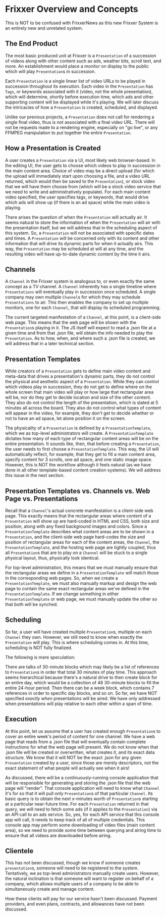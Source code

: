 # Frixxer Overview and Concepts

This is NOT to be confused with FrixxerNews as this new Frixxer System is an entirely new and unrelated system.

## The End Product

The most basic produced unit at Frixxer is a `Presentation` of a succession of videos along with other content such as ads, weather bits,
scroll text, and more. An establishment would place a monitor on display to the public which will play `Presentation`s in succession.

Each `Presentation` is a single linear list of video URLs to be played in succession throughout its execution. Each video in
the `Presentation` has `Tags`, or keywords associated with it (video, not the whole presentation), which will determine, shortly
before execution time, which ads and other supporting content will be displayed while it's playing. We will later discuss the intricacies
of how a `Presentation` is created, scheduled, and displayed.

Unlike our previous projects, a `Presentation` does not call for rendering a single final video, thus is not associated with a final video
URL. There will not be requests made to a rendering engine, especially on "go live", or any FFMPEG manipulation to put together the entire
`Presentation`.

## How a Presentation is Created
A user creates a `Presentation` via a UI, most likely web browser-based. In the editing UI, the user gets to choose which videos to play 
in succession in the main content area. Choice of video may be a direct upload (for which the upload will immediately start upon choosing a 
file, and a video URL returned, which would then be saved to the `Presentation`), or stock video that we will have them choose from 
(which will be a stock video service that we need to write and administratively populate). For each main content video specified, the user
specifies tags, or keywords, that would drive which ads will show up (if there is an ad space) while the main video is playing.

There arises the question of when the `Presentation` will actually air. It seems natural to store the information of when the `Presentation` 
will air with the presentation itself, but we will address that in the scheduling aspect of this system. So, a `Presentation` will not be 
associated with specific dates and times. A `Presentation` will be concerned only with its content and other information that 
will drive its dynamic parts for when it actually airs. This way, the `Presentation` may be scheduled at will at any time, and the resulting
video will have up-to-date dynamic content by the time it airs.

## Channels
A `Channel` in the Frixxer system is analogous to, or even exactly the same concept as a TV channel. A `Channel` inherently has a single 
timeline where `Presentations` will eventually play in succession once scheduled. A single company may own multiple `Channel`s for which
they may schedule `Presentations` to air. This then enables the company to set up multiple monitors, one for each `Channel`, that will
display its scheduled programming.

The current targeted manifestation of a `Channel`, at this point, is a client-side web page. This means that the web page will be shown 
with the `Presentation`s playing in it. The JS itself will expect to read a .json file at a given time and from that .json file,
will obtain the info needed to play the `Presentation`. As to how, when, and where such a .json file is created, we will address that in
a later technical section.

## Presentation Templates
While creators of a `Presentation` gets to define main video content and meta-data that drives a presentation's dynamic parts, they do not
control the physical and aesthetic aspect of a `Presentation`. While they can control which videos play in succession, they do not get to
define where on the whole screen that main video will play or how large that rectangular area will be, nor do they get to decide location and
size of the other content. They also do not control the length of the presentation, which is slated at 5 minutes all across the
board. They also do not control what types of content will appear in the video, for example, they don't get to decide whether or not to
have an ad space, let alone position it on the screen.

The physicality of a `Presentation` is defined by a `PresentationTemplate`, which we as top-level administrators will create. A 
`PresentationTemplate` dictates how many of each type of rectangular content areas will be on the entire presentation. It sounds like, 
then, that before creating a `Presentation`, the user needs to first choose a `PresentationTemplate`. This way, the UI will automatically
reflect, for example, that they get to fill a main content area, specify content for 3 scrolls, one ad space, and one static image space. 
However, this is NOT the workflow although it feels natural (as we have done in all other template-based content creation systems). We will
address this issue in the next section.

## Presentation Templates vs. Channels vs. Web Page vs. Presentations
Recall that a `Channel`'s actual concrete manifestation is a client-side web page. This exactly means that the rectangular areas where 
content of a `Presentation` will show up are hard-coded in HTML and CSS, both size and position, along with any fixed background images 
and colors. Since a `PresentationTemplate` describes what content areas are to be shown in a `Presentation`, and the client-side web page
hard-codes the size and position of rectangular areas for each of the content areas, the `Channel`, the `PresentationTemplate`,
and the hosting web page are tightly coupled, thus all `Presentation`s that are to play on a `Channel` will be stuck to a single physical 
layout, thus, physically look identical.

For top-level administration, this means that we must manually ensure that the rectangular areas we define in a `PresentationTemplate` will
match those in the corresponding web pages. So, when we create a `PresentationTemplate`, we must also manually markup and design the web
page to contain the same exact rectangular areas we've defined in the `PresentationTemplate`. If we change something in either `PresentationTemplate`
or web page, we must manually update the other so that both will be synched.

## Scheduling
So far, a user will have created multiple `Presentation`s, multiple on each `Channel` they own. However, we still need to know when exactly the
`Presentation` will play. This is where scheduling comes in. At this time, scheduling is NOT fully finalized.

The following is mere speculation:

There are talks of 30-minute blocks which may likely be a list of references to `Presentation`s in order that total 30 minutes of play time.
This approach seems hierarchical because there's a natural drive to then create block for an entire day, which would be a collection of 48 
30-minute blocks to fill the entire 24-hour period. Then there can be a week block, which contains 7 references in order to specific day blocks, and so 
on. So far, we have NOT specified *exactly when* presentations will be aired. We have only addressed when presentations will play relative to
each other within a span of time.

## Execution
At this point, let us assume that a user has created enough `Presentation`s to cover an entire week's period of content for one channel. We
have a web page that reads from a .json file that will eventually contain complete instructions for what the web page will present. We
do not know when that .json file will be created or overwritten, what creates it, and its exact data structure. We know that it will NOT
be the exact .json for any given `Presentation` created by a user, since those are merely descriptors, not the exact statement of what
people will actually see when it airs!

As discussed, there will be a continuously-running console application that will be responsible for generating and storing the .json file
that the web page will "render". That console application will need to know what `Channel` it's for so that it will pull only 
`Presentation`s of that particular `Channel`. Its basic query is to obtain the next x-minutes worth of `Presentation`s starting at a
particular near-future time. For each `Presentation` returned in that query, we will need to fetch some ads (if it applies to the 
`Presentation`) via an API call to an ads service. So, yes, for each API service that this console app will call, it needs to keep track 
of all of multiple credentials. This console app may perform some downloading of video files (main content area), so we need to provide 
some time between querying and airing time to ensure that all videos are downloaded before airing.

## Clientele
This has not been discussed, though we know if someone creates `presentation`s, someone will need to be registered to the system. Tentatively,
we as top-level administrators manually create users. However, the natural inclination is that someone will want to register on behalf of
a company, which allows multiple users of a company to be able to simultaneously create and manage content.

How these clients will pay for our service hasn't been discussed. Payment providers, and even plans, contracts, and allowances have not
been discussed.
